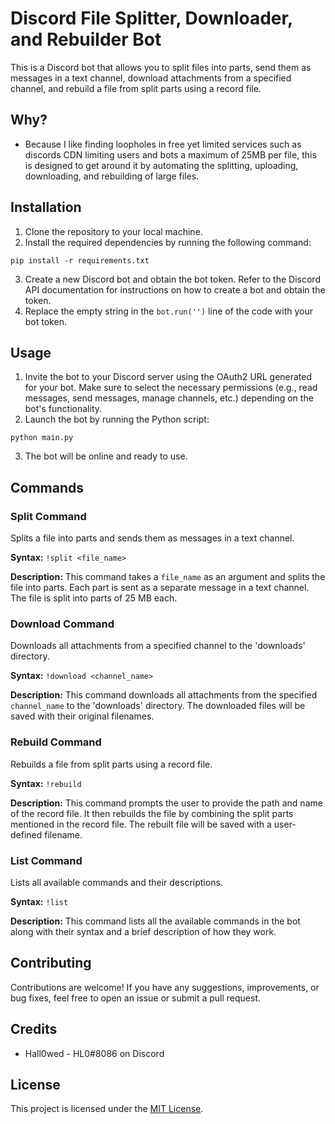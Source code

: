 # Discord File Splitter, Downloader, and Rebuilder Bot

This is a Discord bot that allows you to split files into parts, send them as messages in a text channel, download attachments from a specified channel, and rebuild a file from split parts using a record file.

## Why?
* Because I like finding loopholes in free yet limited services such as discords CDN limiting users and bots a maximum of 25MB per file, this is designed to get around it by automating the splitting, uploading, downloading, and rebuilding of large files.

## Installation

1. Clone the repository to your local machine.
2. Install the required dependencies by running the following command:

```
pip install -r requirements.txt
```

3. Create a new Discord bot and obtain the bot token. Refer to the Discord API documentation for instructions on how to create a bot and obtain the token.
4. Replace the empty string in the `bot.run('')` line of the code with your bot token.

## Usage

1. Invite the bot to your Discord server using the OAuth2 URL generated for your bot. Make sure to select the necessary permissions (e.g., read messages, send messages, manage channels, etc.) depending on the bot's functionality.
2. Launch the bot by running the Python script:

```
python main.py
```

3. The bot will be online and ready to use.

## Commands

### Split Command

Splits a file into parts and sends them as messages in a text channel.

**Syntax:** `!split <file_name>`

**Description:** This command takes a `file_name` as an argument and splits the file into parts. Each part is sent as a separate message in a text channel. The file is split into parts of 25 MB each.

### Download Command

Downloads all attachments from a specified channel to the 'downloads' directory.

**Syntax:** `!download <channel_name>`

**Description:** This command downloads all attachments from the specified `channel_name` to the 'downloads' directory. The downloaded files will be saved with their original filenames.

### Rebuild Command

Rebuilds a file from split parts using a record file.

**Syntax:** `!rebuild`

**Description:** This command prompts the user to provide the path and name of the record file. It then rebuilds the file by combining the split parts mentioned in the record file. The rebuilt file will be saved with a user-defined filename.

### List Command

Lists all available commands and their descriptions.

**Syntax:** `!list`

**Description:** This command lists all the available commands in the bot along with their syntax and a brief description of how they work.

## Contributing

Contributions are welcome! If you have any suggestions, improvements, or bug fixes, feel free to open an issue or submit a pull request.

## Credits
* Hall0wed - HL0#8086 on Discord

## License

This project is licensed under the [MIT License](LICENSE).
